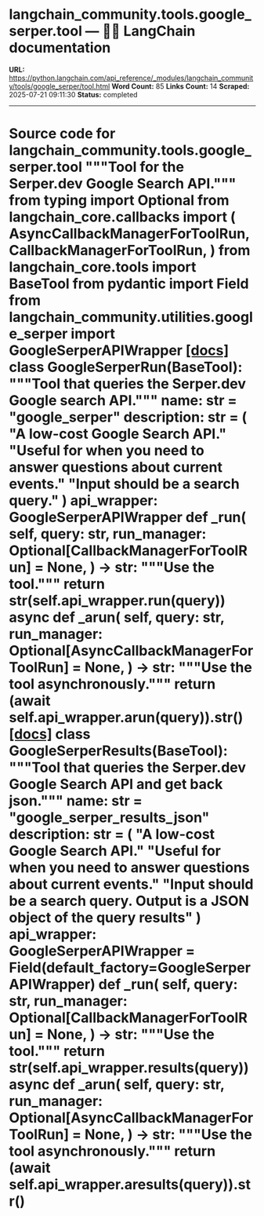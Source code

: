 # langchain_community.tools.google_serper.tool — 🦜🔗 LangChain  documentation

**URL:** https://python.langchain.com/api_reference/_modules/langchain_community/tools/google_serper/tool.html
**Word Count:** 85
**Links Count:** 14
**Scraped:** 2025-07-21 09:11:30
**Status:** completed

---

# Source code for langchain\_community.tools.google\_serper.tool               """Tool for the Serper.dev Google Search API."""          from typing import Optional          from langchain_core.callbacks import (         AsyncCallbackManagerForToolRun,         CallbackManagerForToolRun,     )     from langchain_core.tools import BaseTool     from pydantic import Field          from langchain_community.utilities.google_serper import GoogleSerperAPIWrapper                              [[docs]](https://python.langchain.com/api_reference/community/tools/langchain_community.tools.google_serper.tool.GoogleSerperRun.html#langchain_community.tools.google_serper.tool.GoogleSerperRun)     class GoogleSerperRun(BaseTool):         """Tool that queries the Serper.dev Google search API."""              name: str = "google_serper"         description: str = (             "A low-cost Google Search API."             "Useful for when you need to answer questions about current events."             "Input should be a search query."         )         api_wrapper: GoogleSerperAPIWrapper              def _run(             self,             query: str,             run_manager: Optional[CallbackManagerForToolRun] = None,         ) -> str:             """Use the tool."""             return str(self.api_wrapper.run(query))              async def _arun(             self,             query: str,             run_manager: Optional[AsyncCallbackManagerForToolRun] = None,         ) -> str:             """Use the tool asynchronously."""             return (await self.api_wrapper.arun(query)).__str__()                                             [[docs]](https://python.langchain.com/api_reference/community/tools/langchain_community.tools.google_serper.tool.GoogleSerperResults.html#langchain_community.tools.google_serper.tool.GoogleSerperResults)     class GoogleSerperResults(BaseTool):         """Tool that queries the Serper.dev Google Search API         and get back json."""              name: str = "google_serper_results_json"         description: str = (             "A low-cost Google Search API."             "Useful for when you need to answer questions about current events."             "Input should be a search query. Output is a JSON object of the query results"         )         api_wrapper: GoogleSerperAPIWrapper = Field(default_factory=GoogleSerperAPIWrapper)              def _run(             self,             query: str,             run_manager: Optional[CallbackManagerForToolRun] = None,         ) -> str:             """Use the tool."""             return str(self.api_wrapper.results(query))              async def _arun(             self,             query: str,             run_manager: Optional[AsyncCallbackManagerForToolRun] = None,         ) -> str:             """Use the tool asynchronously."""                  return (await self.api_wrapper.aresults(query)).__str__()